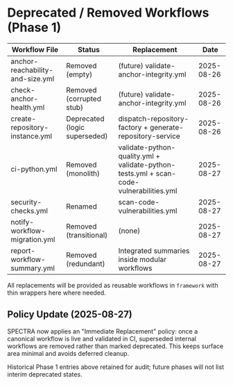 # Deprecated / Removed Workflows (Phase 1)

| Workflow File | Status | Replacement | Date |
|---------------|--------|-------------|------|
| anchor-reachability-and-size.yml | Removed (empty) | (future) validate-anchor-integrity.yml | 2025-08-26 |
| check-anchor-health.yml | Removed (corrupted stub) | (future) validate-anchor-integrity.yml | 2025-08-26 |
| create-repository-instance.yml | Deprecated (logic superseded) | dispatch-repository-factory + generate-repository-service | 2025-08-26 |
| ci-python.yml | Removed (monolith) | validate-python-quality.yml + validate-python-tests.yml + scan-code-vulnerabilities.yml | 2025-08-27 |
| security-checks.yml | Renamed | scan-code-vulnerabilities.yml | 2025-08-27 |
| notify-workflow-migration.yml | Removed (transitional) | (none) | 2025-08-27 |
| report-workflow-summary.yml | Removed (redundant) | Integrated summaries inside modular workflows | 2025-08-27 |

All replacements will be provided as reusable workflows in `framework` with thin wrappers here where needed.

## Policy Update (2025-08-27)

SPECTRA now applies an "Immediate Replacement" policy: once a canonical workflow is live and validated in CI, superseded internal workflows are removed rather than marked deprecated. This keeps surface area minimal and avoids deferred cleanup.

Historical Phase 1 entries above retained for audit; future phases will not list interim deprecated states.
